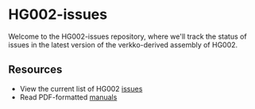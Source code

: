 # HG002-issues

Welcome to the HG002-issues repository, where we'll track the status of
issues in the latest version of the verkko-derived assembly of HG002.

## Resources
* View the current list of HG002 [issues](https://github.com/marbl/HG002-issues/issues)
* Read PDF-formatted [manuals](https://github.com/marbl/HG002-issues/tree/main/manuals)
